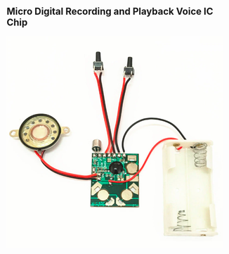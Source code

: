 ## Micro Digital Recording and Playback Voice IC Chip


![Completed](https://github.com/BadgePiratesLLC/Products/blob/master/kit101/completed.png)
<!--stackedit_data:
eyJoaXN0b3J5IjpbLTE0NjQ4MTkzMDYsLTU2NDA0NDI5N119
-->